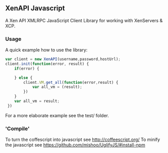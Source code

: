 ## XenAPI Javascript

A Xen API XMLRPC JavaScript Client Library for working with XenServers & XCP.

### Usage

A quick example how to use the library:

```javascript
var client = new XenAPI(username,password,hostUrl);
client.init(function(error, result) {
    if(error) {

    } else {
        client.VM.get_all(function(error,result) {
            var all_vm = (result);
        })
    }
    var all_vm = result;
 })
```

For a more elaborate example see the test/ folder.

### 'Compile'

To turn the coffescript into javascript see http://coffeescript.org/
To minify the javascript see https://github.com/mishoo/UglifyJS/#install-npm